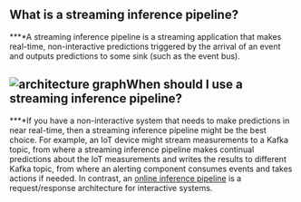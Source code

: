 **What is a streaming inference pipeline?**
-------------------------------------------

**‍**A streaming inference pipeline is a streaming application that makes real-time, non-interactive predictions triggered by the arrival of an event and outputs predictions to some sink (such as the event bus).

![architecture graph](https://assets.website-files.com/618399cd49d125734c8dec95/6436acd2886336d065a3aaa3_5VnvT-MjNbnhofO7bRk4_Dt81nOkKz5L8X1pw-fGsitxqJ-797zfzAD51UCZT3UFs6HyGV-XIA-lBkC5Q2Le_5K-WO8dsP5poobpkqnJHWLrORByYEfdEMD89PiXcg1iFzF6qdBiuzb1QbZsd3fnlg.png)‍**When should I use a streaming inference pipeline?**
------------------------------------------------------

**‍**If you have a non-interactive system that needs to make predictions in near real-time, then a streaming inference pipeline might be the best choice. For example, an IoT device might stream measurements to a Kafka topic, from where a streaming inference pipeline makes continual predictions about the IoT measurements and writes the results to different Kafka topic, from where an alerting component consumes events and takes actions if needed. In contrast, an [online inference pipeline](https://www.hopsworks.ai/dictionary/online-inference-pipeline) is a request/response architecture for interactive systems.

